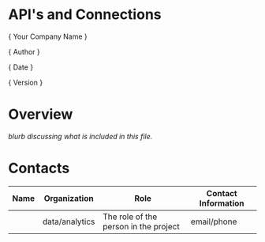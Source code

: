 # API's and Connections

{ Your Company Name }

{ Author  }

{ Date }

{ Version }

# Overview

*blurb discussing what is included in this file.*


# Contacts

| Name | Organization   | Role                                  | Contact Information |
|------|----------------|---------------------------------------|---------------------|
|      | data/analytics | The role of the person in the project | email/phone         |

